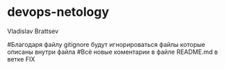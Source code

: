 # devops-netology

Vladislav Brattsev

#Благодаря файлу gitignore будут игнорироваться файлы которые описаны внутри файла
#Всё новые коментарии в файле README.md в ветке FIX
